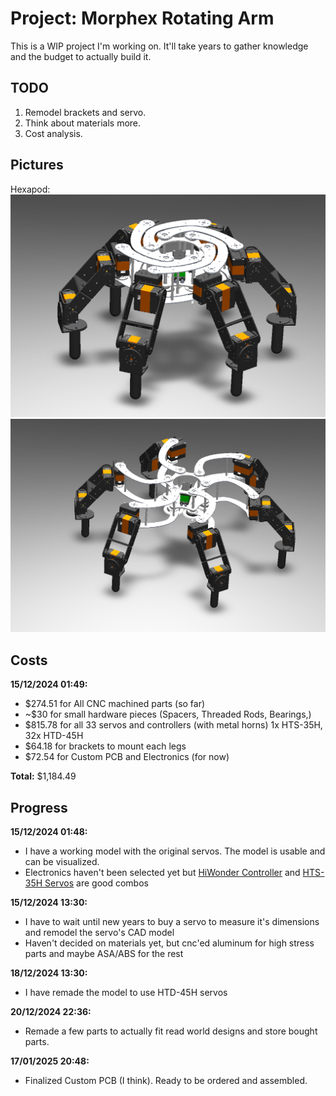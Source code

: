 # Project: Morphex Rotating Arm

This is a WIP project I'm working on. It'll take years to gather knowledge and the budget to actually build it.

## TODO
1. Remodel brackets and servo.
2. Think about materials more.
3. Cost analysis.

## Pictures
Hexapod:
![hexapod1](images/solidworks-4.png)
![hexapod](images/solidworks-7.png)

## Costs
**15/12/2024 01:49:**
- $274.51 for All CNC machined parts (so far)
- ~$30 for small hardware pieces (Spacers, Threaded Rods, Bearings,)
- $815.78 for all 33 servos and controllers (with metal horns) 1x HTS-35H, 32x HTD-45H
- $64.18 for brackets to mount each legs
- $72.54 for Custom PCB and Electronics (for now)

**Total:** $1,184.49

## Progress
**15/12/2024 01:48:**
- I have a working model with the original servos. The model is usable and can be visualized.
- Electronics haven't been selected yet but [HiWonder Controller](https://www.hiwonder.com/products/serial-bus-servo-controller) and [HTS-35H Servos](https://www.hiwonder.com/collections/bus-servo/products/hts-35h) are good combos

**15/12/2024 13:30:**
- I have to wait until new years to buy a servo to measure it's dimensions and remodel the servo's CAD model 
- Haven't decided on materials yet, but cnc'ed aluminum for high stress parts and maybe ASA/ABS for the rest

**18/12/2024 13:30:**
- I have remade the model to use HTD-45H servos

**20/12/2024 22:36:**
- Remade a few parts to actually fit read world designs and store bought parts.

**17/01/2025 20:48:**
- Finalized Custom PCB (I think). Ready to be ordered and assembled.
